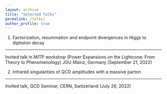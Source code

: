 ```yaml
---
layout: archive
title: "Selected Talks"
permalink: /talks/
author_profile: true
---
```


1. Factorization, resummation and endpoint divergences in Higgs to diphoton decay
---
   Invited talk in MITP workshop (Power Expansions on the Lightcone: From Theory to Phenomenology)
   JGU Mainz, Germany (September 21, 2022)
   
2. Infrared singularities of QCD amplitudes with a massive parton
---
   Invited talk, QCD Seminar, CERN, Switzerland (July 26, 2022)
